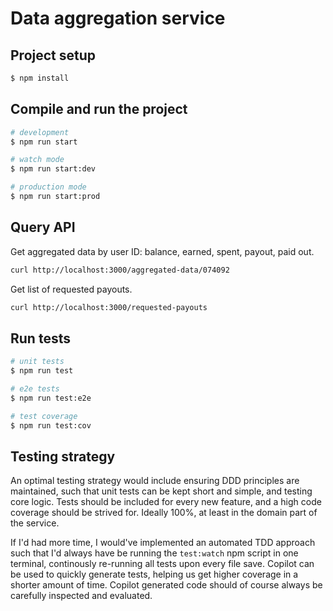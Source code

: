 # Data aggregation service

## Project setup

```bash
$ npm install
```

## Compile and run the project

```bash
# development
$ npm run start

# watch mode
$ npm run start:dev

# production mode
$ npm run start:prod
```

## Query API

Get aggregated data by user ID: balance, earned, spent, payout, paid out.
```bash
curl http://localhost:3000/aggregated-data/074092
```

Get list of requested payouts.
```bash
curl http://localhost:3000/requested-payouts
```

## Run tests

```bash
# unit tests
$ npm run test

# e2e tests
$ npm run test:e2e

# test coverage
$ npm run test:cov
```

## Testing strategy
An optimal testing strategy would include ensuring DDD principles are maintained, such that unit tests can be kept short and simple, and testing core logic. Tests should be included for every new feature, and a high code coverage should be strived for. Ideally 100%, at least in the domain part of the service. 

If I'd had more time, I would've implemented an automated TDD approach such that I'd always have be running the `test:watch` npm script in one terminal, continously re-running all tests upon every file save. Copilot can be used to quickly generate tests, helping us get higher coverage in a shorter amount of time. Copilot generated code should of course always be carefully inspected and evaluated.